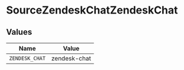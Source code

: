 # SourceZendeskChatZendeskChat


## Values

| Name           | Value          |
| -------------- | -------------- |
| `ZENDESK_CHAT` | zendesk-chat   |